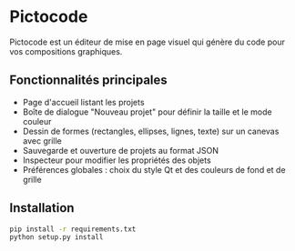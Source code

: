 # Pictocode

Pictocode est un éditeur de mise en page visuel qui génère du code pour vos compositions graphiques.

## Fonctionnalités principales

- Page d'accueil listant les projets
- Boîte de dialogue "Nouveau projet" pour définir la taille et le mode couleur
- Dessin de formes (rectangles, ellipses, lignes, texte) sur un canevas avec grille
- Sauvegarde et ouverture de projets au format JSON
- Inspecteur pour modifier les propriétés des objets
- Préférences globales : choix du style Qt et des couleurs de fond et de grille

## Installation

```bash
pip install -r requirements.txt
python setup.py install
```
